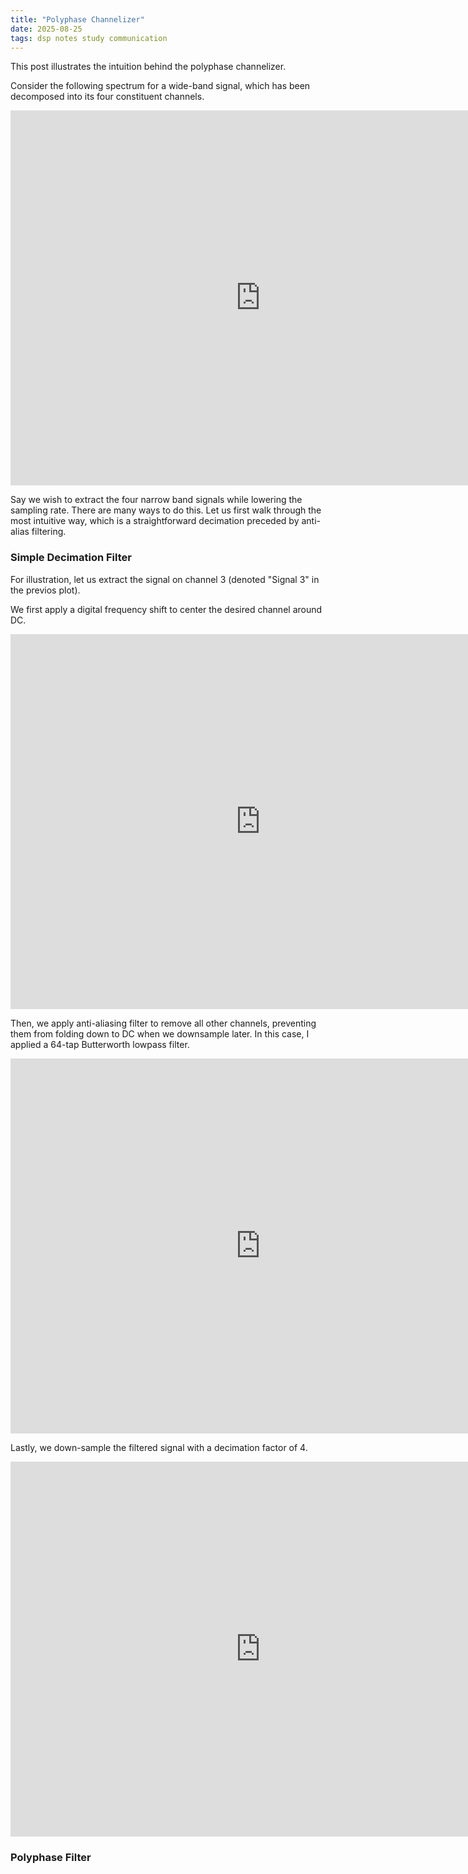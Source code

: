 ```yaml
---
title: "Polyphase Channelizer"
date: 2025-08-25
tags: dsp notes study communication
---
```


This post illustrates the intuition behind the polyphase channelizer.

Consider the following spectrum for a wide-band signal, which has been decomposed into its four constituent channels.
<iframe src="https://paulxu.me/images/2025-08-25/wideband_signal.html" width="800" height="600" frameborder="0"></iframe>

Say we wish to extract the four narrow band signals while lowering the sampling rate. There are many ways to do this. Let us first walk through the most intuitive way, which is a straightforward decimation preceded by anti-alias filtering.

<h3>Simple Decimation Filter</h3>
For illustration, let us extract the signal on channel 3 (denoted "Signal 3" in the previos plot). 

We first apply a digital frequency shift to center the desired channel around DC.
<iframe src="https://paulxu.me/images/2025-08-25/shifted_wideband_signal.html" width="800" height="600" frameborder="0"></iframe>

Then, we apply anti-aliasing filter to remove all other channels, preventing them from folding down to DC when we downsample later. In this case, I applied a 64-tap Butterworth lowpass filter. 

<iframe src="https://paulxu.me/images/2025-08-25/filtered_wideband_signal.html" width="800" height="600" frameborder="0"></iframe>

Lastly, we down-sample the filtered signal with a decimation factor of 4.
<iframe src="https://paulxu.me/images/2025-08-25/downsampled_signal.html" width="800" height="600" frameborder="0"></iframe>

<h3>Polyphase Filter</h3>
 